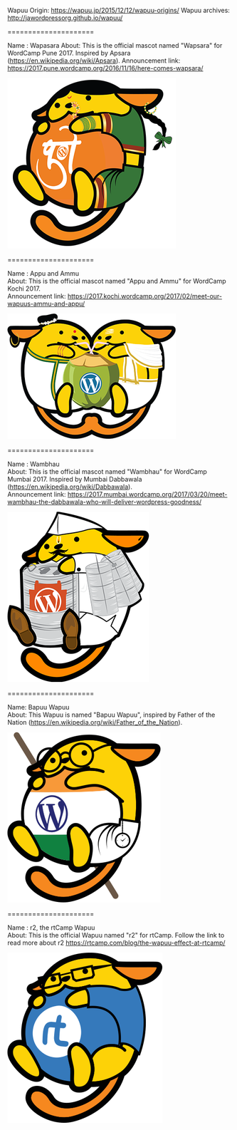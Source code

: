 Wapuu Origin: https://wapuu.jp/2015/12/12/wapuu-origins/
Wapuu archives: http://jawordpressorg.github.io/wapuu/

=====================

Name : Wapasara
About: This is the official mascot named "Wapsara" for WordCamp Pune 2017. Inspired by Apsara (https://en.wikipedia.org/wiki/Apsara).
Announcement link: https://2017.pune.wordcamp.org/2016/11/16/here-comes-wapsara/

![This is the official mascot named "Wapsara" for WordCamp Pune 2017.](https://raw.githubusercontent.com/ganeshkerkar/wapuu-gk/master/wapsara.png)

=====================

Name : Appu and Ammu<br />
About: This is the official mascot named "Appu and Ammu" for WordCamp Kochi 2017.<br />
Announcement link: https://2017.kochi.wordcamp.org/2017/02/meet-our-wapuus-ammu-and-appu/

![This is the official mascot named "Appu and Ammu" for WordCamp Kochi 2017.](https://raw.githubusercontent.com/ganeshkerkar/wapuu-gk/master/ammuappu.png)

=====================

Name : Wambhau<br />
About: This is the official mascot named "Wambhau" for WordCamp Mumbai 2017. Inspired by Mumbai Dabbawala (https://en.wikipedia.org/wiki/Dabbawala).<br />
Announcement link: https://2017.mumbai.wordcamp.org/2017/03/20/meet-wambhau-the-dabbawala-who-will-deliver-wordpress-goodness/

![This is the official mascot named "Wambhau" for WordCamp Mumbai 2017.](https://raw.githubusercontent.com/ganeshkerkar/wapuu-gk/master/wambhau.png)

=====================

Name: Bapuu Wapuu<br />
About: This Wapuu is named "Bapuu Wapuu", inspired by Father of the Nation (https://en.wikipedia.org/wiki/Father_of_the_Nation).

![This Wapuu is named "Bapuu Wapuu", inspired by Father of the Nation.](https://raw.githubusercontent.com/ganeshkerkar/wapuu-gk/master/bapuu-wapuu.png)

=====================

Name : r2, the rtCamp Wapuu<br />
About: This is the official Wapuu named "r2" for rtCamp.
Follow the link to read more about r2 https://rtcamp.com/blog/the-wapuu-effect-at-rtcamp/

![This is the official Wapuu named "r2" for rtCamp.](https://raw.githubusercontent.com/ganeshkerkar/wapuu-gk/master/r2-wapuu.png)
